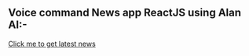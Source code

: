 ## Voice command News app ReactJS using Alan AI:-  
  [Click me to get latest news](https://voice-command-news-app.herokuapp.com/)
  
